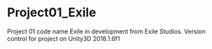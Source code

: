 # Project01_Exile
Project 01 code name Exile in development from Exile Studios. Version control for project on Unity3D 2018.1.6f1
